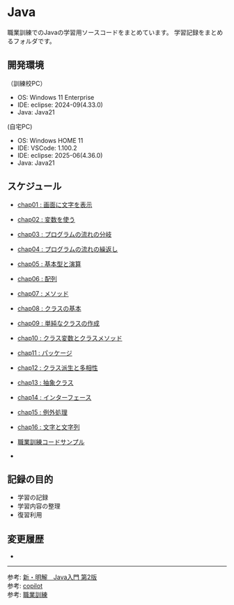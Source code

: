 # Java

職業訓練でのJavaの学習用ソースコードをまとめています。
学習記録をまとめるフォルダです。

## 開発環境
（訓練校PC）
- OS: Windows 11 Enterprise
- IDE: eclipse: 2024-09(4.33.0)
- Java: Java21

(自宅PC)
- OS: Windows HOME 11
- IDE: VSCode: 1.100.2
- IDE: eclipse: 2025-06(4.36.0)
- Java: Java21

## スケジュール

- [chap01 : 画面に文字を表示](./chap01/)
- [chap02 : 変数を使う](./chap02/)
- [chap03 : プログラムの流れの分岐](./chap03/)
- [chap04 : プログラムの流れの繰返し](./chap04/)
- [chap05 : 基本型と演算](./chap05/)
- [chap06 : 配列](./chap06/)
- [chap07 : メソッド](./chap07/)
- [chap08 : クラスの基本](./chap08/)
- [chap09 : 単純なクラスの作成](./chap09/)
- [chap10 : クラス変数とクラスメソッド](./chap10/)
- [chap11 : パッケージ](./chap11/)
- [chap12 : クラス派生と多相性](./chap12/)
- [chap13 : 抽象クラス](./chap13/)
- [chap14 : インターフェース](./chap14/)
- [chap15 : 例外処理](./chap15/)
- [chap16 : 文字と文字列](./chap16/)


- [職業訓練コードサンプル](./sample/)
- []()


## 記録の目的

- 学習の記録
- 学習内容の整理
- 復習利用

## 変更履歴


- 

---
参考: [新・明解　Java入門 第2版]()  
参考: [copilot]()  
参考: [職業訓練]()  





